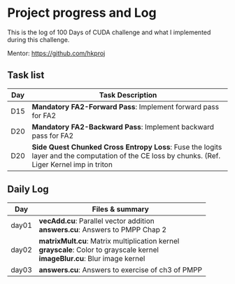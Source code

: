 # Project progress and Log

This is the log of 100 Days of CUDA challenge and what I implemented during this challenge.

Mentor: https://github.com/hkproj

## Task list 

|Day| Task Description|
|---|---|
|D15| **Mandatory FA2-Forward Pass**: Implement forward pass for FA2 |
|D20| **Mandatory FA2-Backward Pass**: Implement backward pass for FA2|
|D20| **Side Quest Chunked Cross Entropy Loss**: Fuse the logits layer and the computation of the CE loss by chunks. (Ref. Liger Kernel imp in triton|

## Daily Log
|Day| Files & summary|
|---|---|
|day01| **vecAdd.cu**: Parallel vector addition <br> **answers.cu**: Answers to PMPP Chap 2|
|day02| **matrixMult.cu**: Matrix multiplication kernel <br> **grayscale**: Color to grayscale kernel <br> **imageBlur.cu**: Blur image kernel|
|day03| **answers.cu**: Answers to exercise of ch3 of PMPP | 
